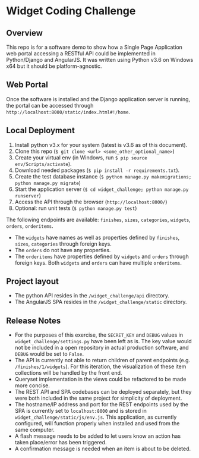 # Widget Coding Challenge
## Overview
This repo is for a software demo to show how a Single Page Application web portal accessing a RESTful API could be implemented in Python/Django and AngularJS. It was written using Python v3.6 on Windows x64 but it should be platform-agnostic.

## Web Portal

Once the software is installed and the Django application server is running, the portal can be accessed through `http://localhost:8000/static/index.html#!/home`.

## Local Deployment

 1. Install python v3.x for your system (latest is v3.6 as of this document).
 2. Clone this repo (`$ git clone <url> <some_other_optional_name>`)
 3. Create your virtual env (in Windows, run `$ pip source env/Scripts/activate`).
 4. Download needed packages (`$ pip install -r requirements.txt`).
 5. Create the test database instance (`$ python manage.py makemigrations; python manage.py migrate`)
 5. Start the application server (`$ cd widget_challenge; python manage.py runserver`)
 6. Access the API through the browser (`http://localhost:8000/`)
 7. Optional: run unit tests (`$ python manage.py test`)

The following endpoints are available: `finishes`, `sizes`, `categories`, `widgets`, `orders`, `orderitems`.
 - The `widgets` have names as well as properties defined by `finishes`, `sizes`, `categories` through foreign keys.
 - The `orders` do not have any properties.
 - The `orderitems` have properties defined by `widgets` and `orders` through foreign keys. Both `widgets` and `orders` can have multiple `orderitems`.
 
## Project layout
 - The python API resides in the `/widget_challenge/api` directory.
 - The AngularJS SPA resides in the `/widget_challenge/static` directory.

## Release Notes
 - For the purposes of this exercise, the `SECRET_KEY` and `DEBUG` values in `widget_challenge/settings.py` have been left as is. The key value would not be included in a open repository in actual production software, and `DEBUG` would be set to `False`.
 - The API is currently not able to return children of parent endpoints (e.g. `/finishes/1/widgets`). For this iteration, the visualization of these item collections will be handled by the front end.
 - Queryset implementation in the views could be refactored to be made more concise.
 - The REST API and SPA codebases can be deployed separately, but they were both included in the same project for simplicity of deployment. 
 - The hostname/IP address and port for the REST endpoints used by the SPA is currently set to `localhost:8000` and is stored in `widget_challenge/static/js/env.js`. This application, as currently configured, will function properly when installed and used from the same computer.
 - A flash message needs to be added to let users know an action has taken place/error has been triggered.
 - A confirmation message is needed when an item is about to be deleted. 
